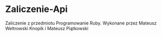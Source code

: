 # Zaliczenie-Api
Zaliczenie z przedmiotu Programowanie Ruby. Wykonane przez Mateusz Weltrowski Knopik i Mateusz Piątkowski
